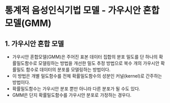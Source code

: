 통계적 음성인식기법 모델 - 가우시안 혼합 모델(GMM)
===
## 1. 가우시안 혼합 모델
* 가우시안 혼합모델(GMM)은 주어진 표본 데이터 집합의 분포 밀도를 단 하나의 확률밀도함수로 모델링하는 방법을 개선한 밀도 추정 방법으로
복수 개의 가우시안 확률밀도 함수로 데이터의 분포를 모델링하는 방법이다.
* 이 방법은 개별 밀도함수를 전체 확률밀도함수의 성분인 커널(kernel)로 간주하는 방법이다.
* 확률밀도함수는 가우시안 분포 뿐만 아니라 다른 분포가 될 수도 있다.
* GMM은 단지 확률밀도함수를 가우시안 분포로 가정하는 경우다.
